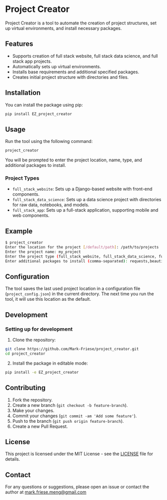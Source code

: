 
# Project Creator

Project Creator is a tool to automate the creation of project structures, set up virtual environments, and install necessary packages.

## Features

- Supports creation of full stack website, full stack data science, and full stack app projects.
- Automatically sets up virtual environments.
- Installs base requirements and additional specified packages.
- Creates initial project structure with directories and files.

## Installation

You can install the package using pip:

```sh
pip install EZ_project_creator
```

## Usage

Run the tool using the following command:

```sh
project_creator
```

You will be prompted to enter the project location, name, type, and additional packages to install.

### Project Types

- `full_stack_website`: Sets up a Django-based website with front-end components.
- `full_stack_data_science`: Sets up a data science project with directories for raw data, notebooks, and models.
- `full_stack_app`: Sets up a full-stack application, supporting mobile and web components.

## Example

```sh
$ project_creator
Enter the location for the project [/default/path]: /path/to/projects
Enter the project name: my_project
Enter the project type (full_stack_website, full_stack_data_science, full_stack_app): full_stack_website
Enter additional packages to install (comma-separated): requests,beautifulsoup4
```

## Configuration

The tool saves the last used project location in a configuration file (`project_config.json`) in the current directory. The next time you run the tool, it will use this location as the default.

## Development

### Setting up for development

1. Clone the repository:

```sh
git clone https://github.com/Mark-Friese/project_creator.git
cd project_creator
```

2. Install the package in editable mode:

```sh
pip install -e EZ_project_creator
```

## Contributing

1. Fork the repository.
2. Create a new branch (`git checkout -b feature-branch`).
3. Make your changes.
4. Commit your changes (`git commit -am 'Add some feature'`).
5. Push to the branch (`git push origin feature-branch`).
6. Create a new Pull Request.

## License

This project is licensed under the MIT License - see the [LICENSE](LICENSE) file for details.

## Contact

For any questions or suggestions, please open an issue or contact the author at mark.friese.meng@gmail.com
